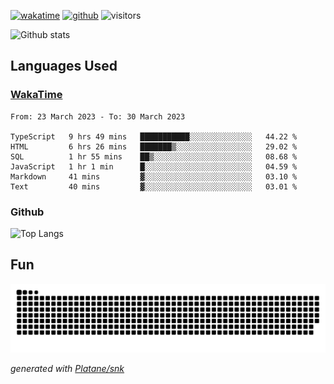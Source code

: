 [![wakatime](https://wakatime.com/badge/user/82c377cd-a54c-404c-b7df-177b313ca539.svg)](https://wakatime.com/@82c377cd-a54c-404c-b7df-177b313ca539)
[![github](https://img.shields.io/github/followers/xinthose?logo=github&style=plastic)](https://github.com/alanhamlett?tab=followers)
![visitors](https://visitor-badge.glitch.me/badge?page_id=xinthose&left_color=green&right_color=red)

![Github stats](https://github-readme-stats.vercel.app/api?username=xinthose&show_icons=true&theme=radical&count_private=true)

## Languages Used

### [WakaTime](https://wakatime.com/)
<!--START_SECTION:waka-->

```text
From: 23 March 2023 - To: 30 March 2023

TypeScript   9 hrs 49 mins   ███████████░░░░░░░░░░░░░░   44.22 %
HTML         6 hrs 26 mins   ███████▒░░░░░░░░░░░░░░░░░   29.02 %
SQL          1 hr 55 mins    ██▒░░░░░░░░░░░░░░░░░░░░░░   08.68 %
JavaScript   1 hr 1 min      █░░░░░░░░░░░░░░░░░░░░░░░░   04.59 %
Markdown     41 mins         ▓░░░░░░░░░░░░░░░░░░░░░░░░   03.10 %
Text         40 mins         ▓░░░░░░░░░░░░░░░░░░░░░░░░   03.01 %
```

<!--END_SECTION:waka-->

### Github

![Top Langs](https://github-readme-stats.vercel.app/api/top-langs/?username=xinthose)

## Fun
![github contribution grid snake animation](https://raw.githubusercontent.com/xinthose/xinthose/output/github-contribution-grid-snake.svg)

_generated with [Platane/snk](https://github.com/Platane/snk)_
